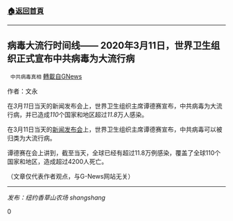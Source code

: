 ###  [:house:返回首頁](https://github.com/ourhimalayas/txt)
---

## 病毒大流行时间线—— 2020年3月11日，世界卫生组织正式宣布中共病毒为大流行病
` 中共病毒真相` [轉載自GNews](https://gnews.org/zh-hans/1285130/)

作者：文永

在*3*月*11*日当天的新闻发布会上，世界卫生组织主席谭德赛宣布，中共病毒为大流行病，并已造成*110*个国家和地区超过*11.8*万人感染。

在3月11日当天的[新闻发布会](https://www.youtube.com/watch?v=xKPWngYf2Wk)上，世界卫生组织主席谭德赛宣布，中共病毒可以被归类为大流行病。

谭德赛在会上讲到，截至当天，全球已经有超过11.8万例感染，覆盖了全球110个国家和地区，造成超过4200人死亡。

（文章仅代表作者观点，与G-News网站无关）

* * *

*发布：纽约香草山农场 shangshang*

0
